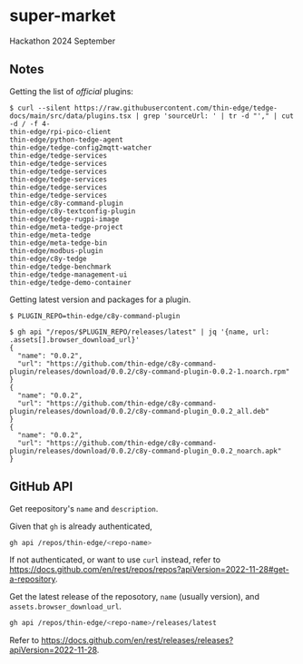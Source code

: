 # super-market
Hackathon 2024 September

## Notes


Getting the list of *official* plugins:

```
$ curl --silent https://raw.githubusercontent.com/thin-edge/tedge-docs/main/src/data/plugins.tsx | grep 'sourceUrl: ' | tr -d "'," | cut -d / -f 4-
thin-edge/rpi-pico-client
thin-edge/python-tedge-agent
thin-edge/tedge-config2mqtt-watcher
thin-edge/tedge-services
thin-edge/tedge-services
thin-edge/tedge-services
thin-edge/tedge-services
thin-edge/tedge-services
thin-edge/tedge-services
thin-edge/c8y-command-plugin
thin-edge/c8y-textconfig-plugin
thin-edge/tedge-rugpi-image
thin-edge/meta-tedge-project
thin-edge/meta-tedge
thin-edge/meta-tedge-bin
thin-edge/modbus-plugin
thin-edge/c8y-tedge
thin-edge/tedge-benchmark
thin-edge/tedge-management-ui
thin-edge/tedge-demo-container
```


Getting latest version and packages for a plugin.


```
$ PLUGIN_REPO=thin-edge/c8y-command-plugin

$ gh api "/repos/$PLUGIN_REPO/releases/latest" | jq '{name, url: .assets[].browser_download_url}'
{
  "name": "0.0.2",
  "url": "https://github.com/thin-edge/c8y-command-plugin/releases/download/0.0.2/c8y-command-plugin-0.0.2-1.noarch.rpm"
}
{
  "name": "0.0.2",
  "url": "https://github.com/thin-edge/c8y-command-plugin/releases/download/0.0.2/c8y-command-plugin_0.0.2_all.deb"
}
{
  "name": "0.0.2",
  "url": "https://github.com/thin-edge/c8y-command-plugin/releases/download/0.0.2/c8y-command-plugin_0.0.2_noarch.apk"
}
```

## GitHub API

Get reepository's `name` and `description`.

Given that `gh` is already authenticated,

```sh
gh api /repos/thin-edge/<repo-name>
```

If not authenticated, or want to use `curl` instead, refer to https://docs.github.com/en/rest/repos/repos?apiVersion=2022-11-28#get-a-repository.

Get the latest release of the reposotory, `name` (usually version), and `assets.browser_download_url`.

```sh
gh api /repos/thin-edge/<repo-name>/releases/latest
```

Refer to https://docs.github.com/en/rest/releases/releases?apiVersion=2022-11-28.
